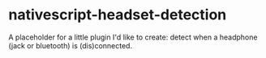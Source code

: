 # nativescript-headset-detection
A placeholder for a little plugin I'd like to create: detect when a headphone (jack or bluetooth) is (dis)connected.
